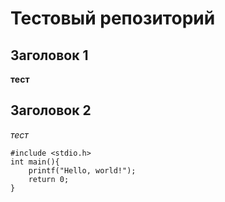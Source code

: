 # Тестовый репозиторий
## Заголовок 1

**тест**

## Заголовок 2

_тест_

```
#include <stdio.h>
int main(){
	printf("Hello, world!");
	return 0;
}
```
